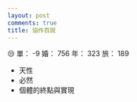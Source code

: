 ```yaml
---
layout: post
comments: true
title: 協作百說
---
```


:unamused: 單： -9 婚： 756 年： 323 旅： 189

- 天性
- 必然
- 個體的終點與實現


